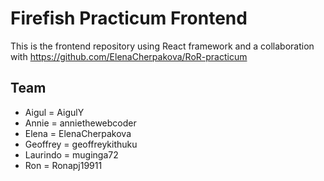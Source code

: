 # Firefish Practicum Frontend

This is the frontend repository using React framework and a collaboration with https://github.com/ElenaCherpakova/RoR-practicum

## Team
* Aigul = AigulY
* Annie = anniethewebcoder
* Elena = ElenaCherpakova
* Geoffrey = geoffreykithuku
* Laurindo = muginga72
* Ron = Ronapj19911